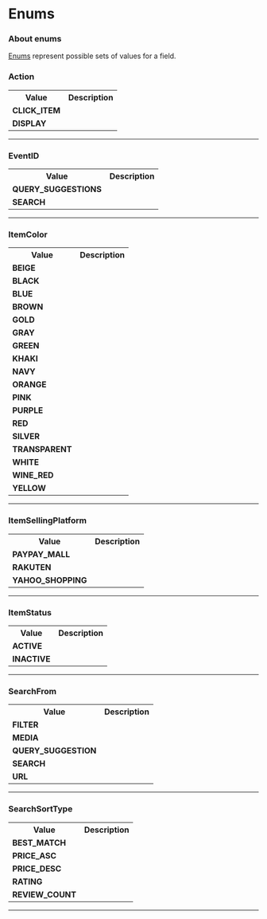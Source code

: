 # Enums

### About enums

[Enums](https://graphql.github.io/graphql-spec/June2018/#sec-Enums) represent possible sets of values for a field.

### Action



<table>
  <tr>
    <th>Value</th>
    <th>Description</th>
  </tr>
  <tr>
    <td><strong>CLICK_ITEM</strong></td>
    <td></td>
  </tr>
  <tr>
    <td><strong>DISPLAY</strong></td>
    <td></td>
  </tr>
</table>

---

### EventID



<table>
  <tr>
    <th>Value</th>
    <th>Description</th>
  </tr>
  <tr>
    <td><strong>QUERY_SUGGESTIONS</strong></td>
    <td></td>
  </tr>
  <tr>
    <td><strong>SEARCH</strong></td>
    <td></td>
  </tr>
</table>

---

### ItemColor



<table>
  <tr>
    <th>Value</th>
    <th>Description</th>
  </tr>
  <tr>
    <td><strong>BEIGE</strong></td>
    <td></td>
  </tr>
  <tr>
    <td><strong>BLACK</strong></td>
    <td></td>
  </tr>
  <tr>
    <td><strong>BLUE</strong></td>
    <td></td>
  </tr>
  <tr>
    <td><strong>BROWN</strong></td>
    <td></td>
  </tr>
  <tr>
    <td><strong>GOLD</strong></td>
    <td></td>
  </tr>
  <tr>
    <td><strong>GRAY</strong></td>
    <td></td>
  </tr>
  <tr>
    <td><strong>GREEN</strong></td>
    <td></td>
  </tr>
  <tr>
    <td><strong>KHAKI</strong></td>
    <td></td>
  </tr>
  <tr>
    <td><strong>NAVY</strong></td>
    <td></td>
  </tr>
  <tr>
    <td><strong>ORANGE</strong></td>
    <td></td>
  </tr>
  <tr>
    <td><strong>PINK</strong></td>
    <td></td>
  </tr>
  <tr>
    <td><strong>PURPLE</strong></td>
    <td></td>
  </tr>
  <tr>
    <td><strong>RED</strong></td>
    <td></td>
  </tr>
  <tr>
    <td><strong>SILVER</strong></td>
    <td></td>
  </tr>
  <tr>
    <td><strong>TRANSPARENT</strong></td>
    <td></td>
  </tr>
  <tr>
    <td><strong>WHITE</strong></td>
    <td></td>
  </tr>
  <tr>
    <td><strong>WINE_RED</strong></td>
    <td></td>
  </tr>
  <tr>
    <td><strong>YELLOW</strong></td>
    <td></td>
  </tr>
</table>

---

### ItemSellingPlatform



<table>
  <tr>
    <th>Value</th>
    <th>Description</th>
  </tr>
  <tr>
    <td><strong>PAYPAY_MALL</strong></td>
    <td></td>
  </tr>
  <tr>
    <td><strong>RAKUTEN</strong></td>
    <td></td>
  </tr>
  <tr>
    <td><strong>YAHOO_SHOPPING</strong></td>
    <td></td>
  </tr>
</table>

---

### ItemStatus



<table>
  <tr>
    <th>Value</th>
    <th>Description</th>
  </tr>
  <tr>
    <td><strong>ACTIVE</strong></td>
    <td></td>
  </tr>
  <tr>
    <td><strong>INACTIVE</strong></td>
    <td></td>
  </tr>
</table>

---

### SearchFrom



<table>
  <tr>
    <th>Value</th>
    <th>Description</th>
  </tr>
  <tr>
    <td><strong>FILTER</strong></td>
    <td></td>
  </tr>
  <tr>
    <td><strong>MEDIA</strong></td>
    <td></td>
  </tr>
  <tr>
    <td><strong>QUERY_SUGGESTION</strong></td>
    <td></td>
  </tr>
  <tr>
    <td><strong>SEARCH</strong></td>
    <td></td>
  </tr>
  <tr>
    <td><strong>URL</strong></td>
    <td></td>
  </tr>
</table>

---

### SearchSortType



<table>
  <tr>
    <th>Value</th>
    <th>Description</th>
  </tr>
  <tr>
    <td><strong>BEST_MATCH</strong></td>
    <td></td>
  </tr>
  <tr>
    <td><strong>PRICE_ASC</strong></td>
    <td></td>
  </tr>
  <tr>
    <td><strong>PRICE_DESC</strong></td>
    <td></td>
  </tr>
  <tr>
    <td><strong>RATING</strong></td>
    <td></td>
  </tr>
  <tr>
    <td><strong>REVIEW_COUNT</strong></td>
    <td></td>
  </tr>
</table>

---